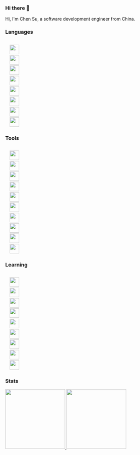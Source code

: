 ### Hi there 👋

<!--
**ghosind/ghosind** is a ✨ _special_ ✨ repository because its `README.md` (this file) appears on your GitHub profile.

Here are some ideas to get you started:

- 🔭 I’m currently working on ...
- 🌱 I’m currently learning ...
- 👯 I’m looking to collaborate on ...
- 🤔 I’m looking for help with ...
- 💬 Ask me about ...
- 📫 How to reach me: ...
- 😄 Pronouns: ...
- ⚡ Fun fact: ...
-->

Hi, I'm Chen Su, a software development engineer from China.

<!-- - 🔭 I’m currently working on [dvm](https://github.com/ghosind/dvm) and [dolphin framework](https://github.com/ghosind/dolphin) projects.
- 🌱 I'm currently learning [Rust](https://www.rust-lang.org/), [React](https://reactjs.org/), [Electron](https://www.electronjs.org/), and [Godot](https://godotengine.org/). -->

### Languages

<code>
  <img width="30" src="https://cdn.jsdelivr.net/gh/devicons/devicon/icons/c/c-original.svg" />
  <img width="30" src="https://cdn.jsdelivr.net/gh/devicons/devicon/icons/go/go-original.svg" />
  <img width="30" src="https://cdn.jsdelivr.net/gh/devicons/devicon/icons/typescript/typescript-original.svg" />      
  <img width="30" src="https://cdn.jsdelivr.net/gh/devicons/devicon/icons/javascript/javascript-original.svg" />
  <img width="30" src="https://cdn.jsdelivr.net/gh/devicons/devicon/icons/bash/bash-original.svg" />
  <img width="30" src="https://cdn.jsdelivr.net/gh/devicons/devicon/icons/java/java-original.svg" />
  <img width="30" src="https://cdn.jsdelivr.net/gh/devicons/devicon/icons/csharp/csharp-original.svg" />
  <img width="30" src="https://cdn.jsdelivr.net/gh/devicons/devicon/icons/latex/latex-original.svg" />
</code>

### Tools

<code>
  <img width="30" src="https://cdn.jsdelivr.net/gh/devicons/devicon/icons/linux/linux-original.svg" />
  <img width="30" src="https://cdn.jsdelivr.net/gh/devicons/devicon/icons/mysql/mysql-original.svg" />
  <img width="30" src="https://cdn.jsdelivr.net/gh/devicons/devicon/icons/mongodb/mongodb-plain.svg" />
  <img width="30" src="https://cdn.jsdelivr.net/gh/devicons/devicon/icons/docker/docker-original.svg" />
  <img width="30" src="https://cdn.jsdelivr.net/gh/devicons/devicon/icons/redis/redis-original.svg" />
  <img width="30" src="https://cdn.jsdelivr.net/gh/devicons/devicon/icons/nginx/nginx-original.svg" />
  <img width="30" src="https://cdn.jsdelivr.net/gh/devicons/devicon/icons/nodejs/nodejs-original.svg" />
  <img width="30" src="https://cdn.jsdelivr.net/gh/devicons/devicon/icons/amazonwebservices/amazonwebservices-original.svg" />
  <img width="30" src="https://cdn.jsdelivr.net/gh/devicons/devicon/icons/git/git-original.svg" />
  <img width="30" src="https://cdn.jsdelivr.net/gh/devicons/devicon/icons/react/react-original.svg" />
</code>

### Learning

<code>
  <img width="30" src="https://cdn.jsdelivr.net/gh/devicons/devicon/icons/cplusplus/cplusplus-plain.svg" />
  <img width="30" src="https://cdn.jsdelivr.net/gh/devicons/devicon/icons/kubernetes/kubernetes-plain.svg" />
  <img width="30" src="https://cdn.jsdelivr.net/gh/devicons/devicon/icons/rust/rust-plain.svg" />
  <img width="30" src="https://cdn.jsdelivr.net/gh/devicons/devicon/icons/dart/dart-original.svg" />    
  <img width="30" src="https://cdn.jsdelivr.net/gh/devicons/devicon/icons/android/android-original.svg" />
  <img width="30" src="https://cdn.jsdelivr.net/gh/devicons/devicon/icons/electron/electron-original.svg" />
  <img width="30" src="https://cdn.jsdelivr.net/gh/devicons/devicon/icons/flutter/flutter-original.svg" />
  <img width="30" src="https://cdn.jsdelivr.net/gh/devicons/devicon/icons/godot/godot-original.svg" />
  <img width="30" src="https://cdn.jsdelivr.net/gh/devicons/devicon/icons/vuejs/vuejs-original.svg" />
</code>

### Stats

<a href="https://github.com/ghosind">
<img height="190" src="https://github-readme-stats.vercel.app/api?username=ghosind&count_private=true&show_icons=true&include_all_commits=true" />
</a>
<a href="https://github.com/ghosind">
<img height="190" src="https://github-readme-stats.vercel.app/api/top-langs/?username=ghosind&layout=compact&langs_count=8" />
</a>

<!-- [![trophies](https://github-profile-trophy.vercel.app/?username=ghosind&column=7)](https://github.com/ghosind) -->

<!-- [![ghosind's wakatime stats](https://github-readme-stats.vercel.app/api/wakatime?username=ghosind&layout=compact)](https://github.com/ghosind) -->

